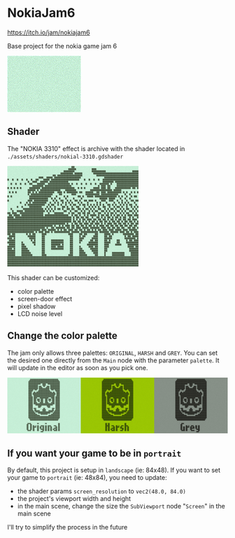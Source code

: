 # NokiaJam6

https://itch.io/jam/nokiajam6

Base project for the nokia game jam 6

![Nokia's startup](./assets/doc/nokia-startup.gif)

## Shader

The "NOKIA 3310" effect is archive with the shader located in `./assets/shaders/nokial-3310.gdshader`

![the shader in action](./assets/doc/shader-main.png)

This shader can be customized:
- color palette
- screen-door effect
- pixel shadow
- LCD noise level

## Change the color palette

The jam only allows three palettes: `ORIGINAL`, `HARSH` and `GREY`. You can set the desired one directly from the `Main` node with the parameter `palette`. It will update in the editor as soon as you pick one.

![all the palettes](./assets/doc/color-palettes.png)

## If you want your game to be in `portrait`

By default, this project is setup in `landscape` (ie: 84x48). If you want to set your game to `portrait` (ie: 48x84), you need to update:
- the shader params `screen_resolution` to `vec2(48.0, 84.0)`
- the project's viewport width and height
- in the main scene, change the size the `SubViewport` node "`Screen`" in the main scene

I'll try to simplify the process in the future

